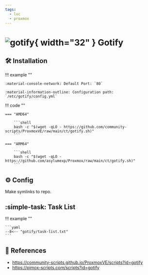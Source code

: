```yaml
---
tags:
  - lxc
  - proxmox
---
```

# ![gotify](https://cdn.jsdelivr.net/gh/selfhst/icons/png/gotify.png){ width="32" } Gotify

## :hammer_and_wrench: Installation

!!! example ""

    :material-console-network: Default Port: `80`

    :material-information-outline: Configuration path: `/etc/gotify/config.yml`

!!! code ""

    === "AMD64"

        ```shell
        bash -c "$(wget -qLO - https://github.com/community-scripts/ProxmoxVE/raw/main/ct/gotify.sh)"
        ```

    === "ARM64"

        ```shell
        bash -c "$(wget -qLO - https://github.com/asylumexp/Proxmox/raw/main/ct/gotify.sh)"
        ```

## :gear: Config

Make symlinks to repo.

## :simple-task: Task List

!!! example ""

    ```yaml
    --8<-- "gotify/task-list.txt"
    ```

## :link: References

- <https://community-scripts.github.io/ProxmoxVE/scripts?id=gotify>
- <https://pimox-scripts.com/scripts?id=gotify>
